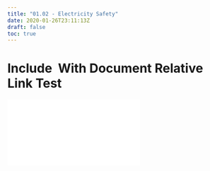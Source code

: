 ```yaml
---
title: "01.02 - Electricity Safety"
date: 2020-01-26T23:11:13Z
draft: false
toc: true
---
```


# Include ![]() With Document Relative Link Test

![Link to Included Page Up all Directories to Root](../../../../electronics/electricity-safety.md)
